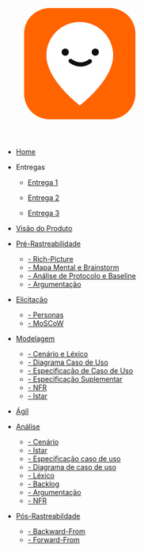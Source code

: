 <a href="/" style="text-decoration: none;">
    <img alt="Logo-moovit" src="assets/logo.png" style="border-radius: 30%; padding: 40px">
</a>

* [Home]()

* Entregas
    * [Entrega 1](./Entregas/Entrega1.md)

    * [Entrega 2](./Entregas/Entrega2.md)

    * [Entrega 3](./Entregas/Entrega3.md)

* [Visão do Produto](./VisaoProduto/visaoProduto.md)

* [Pré-Rastreabilidade](./PreRastrea/Pre-rastreabilidade.md) 
    * [- Rich-Picture](./PreRastrea/RichPicture.md)
    * [- Mapa Mental e Brainstorm](./PreRastrea/Mapa-Mental.md)
    * [- Análise de Protocolo e Baseline](./PreRastrea/Baseline.md)
    * [- Argumentação](./PreRastrea/Argumetacao.md)

* [Elicitação](./Elicitacao/Elicitacao.md)
    * [- Personas](./Elicitacao/Personas.md)
    * [- MoSCoW](./Elicitacao/MoSCow.md)


* [Modelagem](./Modelagem/modelagem.md)
    * [- Cenário e Léxico](./Modelagem/CenarioLex.md)
    * [- Diagrama Caso de Uso](./Modelagem/diagrcasouso.md)
    * [- Especificação de Caso de Uso](./Modelagem/especificacaocasouso.md)
    * [- Especificação Suplementar](./Modelagem/especificacaosup.md)
    * [- NFR](./Modelagem/NFR-Framework.md)
    * [- Istar](./Modelagem/istar.md)

* [Ágil](./Agil/backlog.md)

* [Análise](./Analise/analise.md)
    * [- Cenário](./Analise/cenario.md)
    * [- Istar](./Analise/i-star.md)
    * [- Especificação caso de uso](./Analise/especificacao-caso.md)
    * [- Diagrama de caso de uso](./Analise/diagrama.md)
    * [- Léxico](./Analise/lexico.md)
    * [- Backlog](./Analise/backlog.md)
    * [- Argumentação](./Analise/argumentacao.md)
    * [- NFR](./Analise/nfr-framework.md)

* [Pós-Rastreabildade]()
    * [- Backward-From](./PosRastrea/backward-From.md)
    * [- Forward-From](./PosRastrea/forward-From.md)

